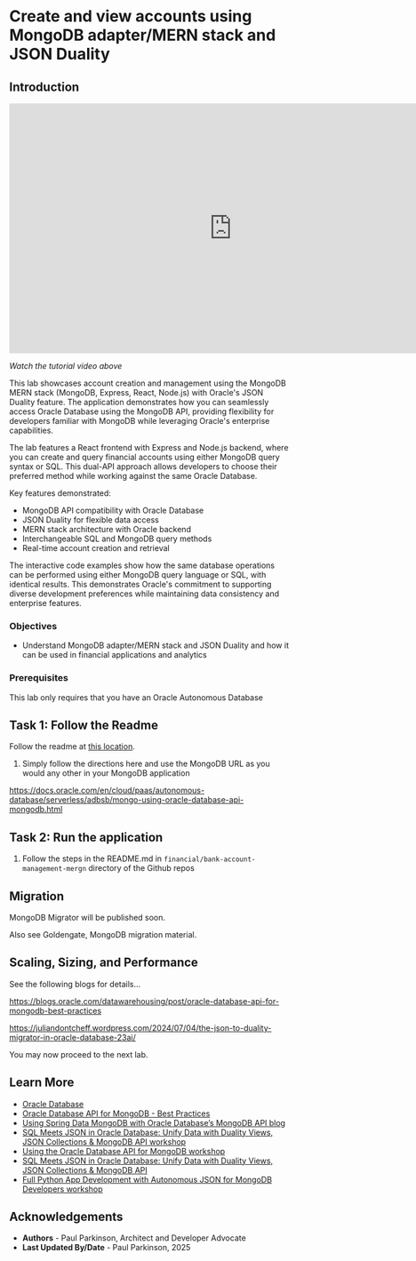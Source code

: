 # Create and view accounts using MongoDB adapter/MERN stack and JSON Duality

## Introduction

<iframe width="800" height="450" src="https://www.youtube.com/embed/qHVYXagpAC0?start=371" title="YouTube video player" frameborder="0" allow="accelerometer; autoplay; clipboard-write; encrypted-media; gyroscope; picture-in-picture; web-share" allowfullscreen></iframe>

*Watch the tutorial video above*

This lab showcases account creation and management using the MongoDB MERN stack (MongoDB, Express, React, Node.js) with Oracle's JSON Duality feature. The application demonstrates how you can seamlessly access Oracle Database using the MongoDB API, providing flexibility for developers familiar with MongoDB while leveraging Oracle's enterprise capabilities.

The lab features a React frontend with Express and Node.js backend, where you can create and query financial accounts using either MongoDB query syntax or SQL. This dual-API approach allows developers to choose their preferred method while working against the same Oracle Database.

Key features demonstrated:
- MongoDB API compatibility with Oracle Database
- JSON Duality for flexible data access
- MERN stack architecture with Oracle backend
- Interchangeable SQL and MongoDB query methods
- Real-time account creation and retrieval

The interactive code examples show how the same database operations can be performed using either MongoDB query language or SQL, with identical results. This demonstrates Oracle's commitment to supporting diverse development preferences while maintaining data consistency and enterprise features.

### Objectives

-  Understand MongoDB adapter/MERN stack and JSON Duality and how it can be used in financial applications and analytics


### Prerequisites

This lab only requires that you have an Oracle Autonomous Database

## Task 1: Follow the Readme

Follow the readme at [this location](https://github.com/paulparkinson/oracle-ai-for-sustainable-dev/tree/main/financial/graph-circular-payments).

1. Simply follow the directions here and use the MongoDB URL as you would any other in your MongoDB application

https://docs.oracle.com/en/cloud/paas/autonomous-database/serverless/adbsb/mongo-using-oracle-database-api-mongodb.html

## Task 2: Run the application

1. Follow the steps in the README.md in `financial/bank-account-management-mergn` directory of the Github repos


## Migration

MongoDB Migrator will be published soon.

Also see Goldengate, MongoDB migration material.


## Scaling, Sizing, and Performance

See the following blogs for details...

https://blogs.oracle.com/datawarehousing/post/oracle-database-api-for-mongodb-best-practices

https://juliandontcheff.wordpress.com/2024/07/04/the-json-to-duality-migrator-in-oracle-database-23ai/


You may now proceed to the next lab.

## Learn More

* [Oracle Database](https://bit.ly/mswsdatabase)
* [Oracle Database API for MongoDB - Best Practices](https://blogs.oracle.com/datawarehousing/post/oracle-database-api-for-mongodb-best-practices)
* [Using Spring Data MongoDB with Oracle Database’s MongoDB API blog](https://blogs.oracle.com/developers/post/using-spring-data-mongodb-with-oracle-databases-mongodb-api)
* [SQL Meets JSON in Oracle Database: Unify Data with Duality Views, JSON Collections & MongoDB API workshop](https://livelabs.oracle.com/pls/apex/dbpm/r/livelabs/view-workshop?wid=4168)
* [Using the Oracle Database API for MongoDB workshop](https://apexapps.oracle.com/pls/apex/r/dbpm/livelabs/run-workshop?p210_wid=3152)
* [SQL Meets JSON in Oracle Database: Unify Data with Duality Views, JSON Collections & MongoDB API](https://apexapps.oracle.com/pls/apex/r/dbpm/livelabs/run-workshop?p210_wid=3635)
* [Full Python App Development with Autonomous JSON for MongoDB Developers workshop](https://apexapps.oracle.com/pls/apex/r/dbpm/livelabs/run-workshop?p210_wid=3272)

## Acknowledgements
* **Authors** - Paul Parkinson, Architect and Developer Advocate
* **Last Updated By/Date** - Paul Parkinson, 2025
